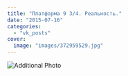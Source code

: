 ```yaml
---
title: "Платформа 9 3/4. Реальность."
date: "2015-07-16"
categories: 
  - "vk_posts"
cover:
  image: "images/372959529.jpg"
---
```


![Additional Photo](https://vodpop.ru/wp-content/uploads/2023/07/372959531.jpg)

